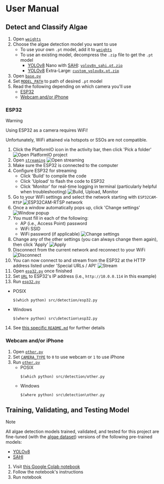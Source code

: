 # User Manual
## Detect and Classify Algae
1. Open [`weights`](/weights)
2. Choose the algae detection model you want to use
   * To use your own `.pt` model, add it to [`weights`](/weights)
   * To use an existing model, decompress the `.zip` file to get the `.pt` model
      * [YOLOv8](https://docs.ultralytics.com/models/yolov8) Nano with [SAHI](https://docs.ultralytics.com/guides/sahi-tiled-inference): [`yolov8n_sahi.pt.zip`](/weights/yolov8n_sahi.pt.zip)
      * [YOLOv8](https://docs.ultralytics.com/models/yolov8) Extra-Large: [`custom_yolov8x.pt.zip`](/weights/custom_yolov8x.pt.zip)
3. Open [`base.py`](/src/detection/base.py)
4. Set [`MODEL_PATH`](/src/detection/base.py#L19) to path of desired `.pt` model
5. Read the following depending on which camera you'll use
   * [ESP32](#esp32)
   * [Webcam and/or iPhone](#webcam-andor-iphone)

### ESP32
> [!WARNING]
> Using ESP32 as a camera requires WiFi!
>
> Unfortunately, WiFi attained via hotspots or SSOs are not compatible.
1. Click the PlatformIO icon in the activity bar, then click 'Pick a folder'
![Open PlatformIO project](/src/assets/esp32/setup/platformio_folder.png)
2. Open [`streaming`](/src/streaming)
![Open `streaming`](/src/assets/esp32/setup/open_streaming.png)
3. Make sure the ESP32 is connected to the computer
4. Configure ESP32 for streaming
   - Click 'Build' to compile the code
   - Click 'Upload' to flash the code to ESP32
   - Click 'Monitor' for real-time logging in terminal (particularly helpful when troubleshooting)
   ![Build, Upload, Monitor](/src/assets/esp32/setup/build_upload_monitor.png)
5. Go to your WiFi settings and select the network starting with `ESP32CAM-RTSP`
![`ESP32CAM-RTSP` network](/src/assets/esp32/setup/choose_ap.png)
6. Once a window automatically pops up, click 'Change settings'
![Window popup](/src/assets/esp32/setup/ap_popup.png)
7. You must fill in each of the following:
   - AP (i.e., Access Point) password
   - WiFi SSID
   - WiFi password (if applicable)
![Change settings](/src/assets/esp32/setup/init_config.png)
8. Change any of the other settings (you can always change them again), then click 'Apply'
![Apply](/src/assets/esp32/setup/apply.png)
9. Disconnect from the current network and reconnect to your WiFi
![Disconnect](/src/assets/esp32/setup/disconnect.png)
10. You can now connect to and stream from the ESP32 at the HTTP address listed under 'Special URLs / API'
![Stream](/src/assets/esp32/setup/get_url.png)
11. Open [`esp32.py`](/src/detection/esp32.py) once finished
12. Set [`URL`](/src/detection/esp32.py#L3) to ESP32's IP address (i.e., `http://10.0.0.114` in this example)
13. Run [`esp32.py`](/src/detection/esp32.py)
   * POSIX
      ```
      $(which python) src/detection/esp32.py
      ```
   * Windows
      ```
      $(where python) src\detection\esp32.py
      ```
14. See [this specific `README.md`](/src/streaming/README.md) for further details

### Webcam and/or iPhone
1. Open [`other.py`](/src/detection/other.py)
2. Set [`CAMERA_TYPE`](/src/detection/other.py#L3) to `0` to use webcam or `1` to use iPhone
3. Run [`other.py`](/src/detection/other.py)
   * POSIX
      ```
      $(which python) src/detection/other.py
      ```
   * Windows
      ```
      $(where python) src\detection\other.py
      ```

## Training, Validating, and Testing Model
> [!NOTE]
> All algae detection models trained, validated, and tested for this project are fine-tuned (with the [algae dataset](https://drive.google.com/drive/folders/1gd85o6dpcjDwWJUUi4x9slhjHHuoY4K0)) versions of the following pre-trained models:
> - [YOLOv8](https://docs.ultralytics.com/models/yolov8)
> - [SAHI](https://docs.ultralytics.com/guides/sahi-tiled-inference)

1. Visit [this Google Colab notebook](https://colab.research.google.com/drive/19X4aGWTeXQbgEKVteR9qrgit67jNxkmJ)
2. Follow the notebook's instructions
3. Run notebook